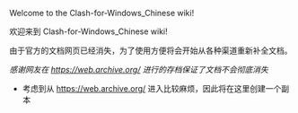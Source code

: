 Welcome to the Clash-for-Windows_Chinese wiki!

欢迎来到 Clash-for-Windows_Chinese wiki!

由于官方的文档网页已经消失，为了使用方便将会开始从各种渠道重新补全文档。

*感谢网友在 https://web.archive.org/ 进行的存档保证了文档不会彻底消失*

* 考虑到从 https://web.archive.org/ 进入比较麻烦，因此将在这里创建一个副本